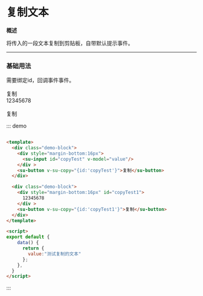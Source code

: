<!--
 * @description: 
 * @author: 小羽
 * @Date: 2021-02-09 11:17:47
 * @LastEditTime: 2021-03-03 14:37:44
 * @Copyright: 1.0.0
-->

<style>
  .w__tag{
    margin-right: 10px;
  }
</style>

# 复制文本

**概述**

将传入的一段文本复制到剪贴板，自带默认提示事件。

----
### 基础用法

需要绑定id，回调事件事件。

<div class="demo-block">
  <div style="margin-bottom:16px">
    <su-input id="copyTest" v-model="value"/>
  </div >
  <su-button v-su-copy="{id:'copyTest'}">复制</su-button>

  <div style="margin-bottom:16px" id="copyTest1">
    12345678
  </div >
  <su-button v-su-copy="{id:'copyTest1'}">复制</su-button>
</div>


::: demo
```html

<template>
  <div class="demo-block">
    <div style="margin-bottom:16px">
      <su-input id="copyTest" v-model="value"/>
    </div >
    <su-button v-su-copy="{id:'copyTest'}">复制</su-button>
  </div>

  <div class="demo-block">
    <div style="margin-bottom:16px" id="copyTest1">
      12345678
    </div >
    <su-button v-su-copy="{id:'copyTest1'}">复制</su-button>
  </div>
</template>

<script>
export default {
    data() {
      return {
        value:"测试复制的文本"
      };
    },
  }
</script>


```
:::


<script>
export default {
    data() {
      return {
        value:"测试复制的文本"
      };
    },
  }
</script>



<!-- 
## 参数

| 参数      | 说明          | 类型      | 可选值                           | 默认值  |
|---------- |-------------- |---------- |--------------------------------  |-------- |
| amount | 显示的数字（必须） | Number | — |  |
| time | 持续时间 | Number | — | 1000 |
| start | 开始变化 | Boolean | — | true |
| thousand | 千分位 | Boolean | — | false | -->


